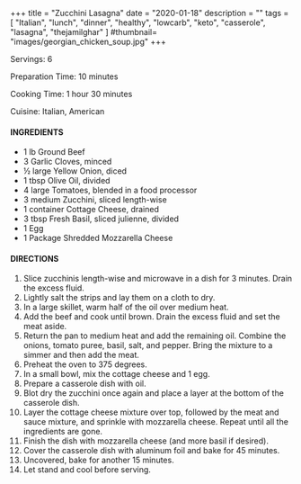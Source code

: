 +++
title = "Zucchini Lasagna"
date = "2020-01-18"
description = ""
tags = [
    "Italian",
    "lunch",
    "dinner",
    "healthy",
    "lowcarb",
    "keto",
    "casserole",
    "lasagna",
    "thejamilghar"
]
#thumbnail= "images/georgian_chicken_soup.jpg"
+++

Servings: 6 <!--more-->

Preparation Time: 10 minutes

Cooking Time: 1 hour 30 minutes

Cuisine: Italian, American

#### INGREDIENTS 

* 1 lb Ground Beef
* 3 Garlic Cloves, minced 
* ½ large Yellow Onion, diced 
* 1 tbsp Olive Oil, divided
* 4 large Tomatoes, blended in a food processor 
* 3 medium Zucchini, sliced length-wise 
* 1 container Cottage Cheese, drained
* 3 tbsp Fresh Basil, sliced julienne, divided 
* 1 Egg 
* 1 Package Shredded Mozzarella Cheese 

#### DIRECTIONS 

1. Slice zucchinis length-wise and microwave in a dish for 3 minutes. Drain the excess fluid. 
2. Lightly salt the strips and lay them on a cloth to dry. 
3. In a large skillet, warm half of the oil over medium heat. 
4. Add the beef and cook until brown. Drain the excess fluid and set the meat aside. 
5. Return the pan to medium heat and add the remaining oil. Combine the onions, tomato puree, basil, salt, and pepper. Bring the mixture to a simmer and then add the meat. 
6. Preheat the oven to 375 degrees. 
7. In a small bowl, mix the cottage cheese and 1 egg. 
8. Prepare a casserole dish with oil. 
9. Blot dry the zucchini once again and place a layer at the bottom of the casserole dish. 
10. Layer the cottage cheese mixture over top, followed by the meat and sauce mixture, and sprinkle with mozzarella cheese. Repeat until all the ingredients are gone. 
11. Finish the dish with mozzarella cheese (and more basil if desired). 
12. Cover the casserole dish with aluminum foil and bake for 45 minutes. 
13. Uncovered, bake for another 15 minutes. 
14. Let stand and cool before serving. 
